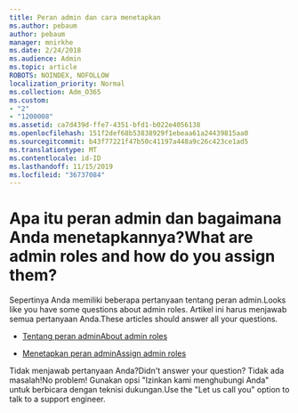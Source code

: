 ```yaml
---
title: Peran admin dan cara menetapkan
ms.author: pebaum
author: pebaum
manager: mnirkhe
ms.date: 2/24/2018
ms.audience: Admin
ms.topic: article
ROBOTS: NOINDEX, NOFOLLOW
localization_priority: Normal
ms.collection: Adm_O365
ms.custom:
- "2"
- "1200008"
ms.assetid: ca7d439d-ffe7-4351-bfd1-b022e4056138
ms.openlocfilehash: 151f2def68b53838929f1ebeaa61a24439815aa0
ms.sourcegitcommit: b43f77221f47b50c41197a448a9c26c423ce1ad5
ms.translationtype: MT
ms.contentlocale: id-ID
ms.lasthandoff: 11/15/2019
ms.locfileid: "36737084"
---
```

# <a name="what-are-admin-roles-and-how-do-you-assign-them"></a><span data-ttu-id="97686-102">Apa itu peran admin dan bagaimana Anda menetapkannya?</span><span class="sxs-lookup"><span data-stu-id="97686-102">What are admin roles and how do you assign them?</span></span>

<span data-ttu-id="97686-103">Sepertinya Anda memiliki beberapa pertanyaan tentang peran admin.</span><span class="sxs-lookup"><span data-stu-id="97686-103">Looks like you have some questions about admin roles.</span></span> <span data-ttu-id="97686-104">Artikel ini harus menjawab semua pertanyaan Anda.</span><span class="sxs-lookup"><span data-stu-id="97686-104">These articles should answer all your questions.</span></span>
  
- [<span data-ttu-id="97686-105">Tentang peran admin</span><span class="sxs-lookup"><span data-stu-id="97686-105">About admin roles</span></span>](https://docs.microsoft.com/office365/admin/add-users/about-admin-roles)

- [<span data-ttu-id="97686-106">Menetapkan peran admin</span><span class="sxs-lookup"><span data-stu-id="97686-106">Assign admin roles</span></span>](https://docs.microsoft.com/office365/admin/add-users/assign-admin-roles)

<span data-ttu-id="97686-107">Tidak menjawab pertanyaan Anda?</span><span class="sxs-lookup"><span data-stu-id="97686-107">Didn't answer your question?</span></span> <span data-ttu-id="97686-108">Tidak ada masalah!</span><span class="sxs-lookup"><span data-stu-id="97686-108">No problem!</span></span> <span data-ttu-id="97686-109">Gunakan opsi "Izinkan kami menghubungi Anda" untuk berbicara dengan teknisi dukungan.</span><span class="sxs-lookup"><span data-stu-id="97686-109">Use the "Let us call you" option to talk to a support engineer.</span></span>
  